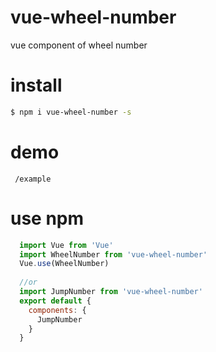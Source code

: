 # vue-wheel-number
vue component of wheel number

# install
 ```bash
 $ npm i vue-wheel-number -s
 ```
# demo
```
 /example
```
# use npm
```js
  import Vue from 'Vue'
  import WheelNumber from 'vue-wheel-number'
  Vue.use(WheelNumber)
  
  //or
  import JumpNumber from 'vue-wheel-number'
  export default {
    components: {
      JumpNumber
    }
  }
```

